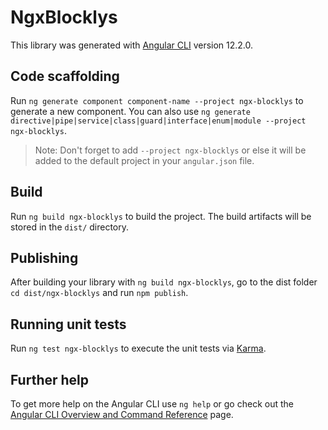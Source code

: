 # NgxBlocklys

This library was generated with [Angular CLI](https://github.com/angular/angular-cli) version 12.2.0.

## Code scaffolding

Run `ng generate component component-name --project ngx-blocklys` to generate a new component. You can also use `ng generate directive|pipe|service|class|guard|interface|enum|module --project ngx-blocklys`.
> Note: Don't forget to add `--project ngx-blocklys` or else it will be added to the default project in your `angular.json` file.

## Build

Run `ng build ngx-blocklys` to build the project. The build artifacts will be stored in the `dist/` directory.

## Publishing

After building your library with `ng build ngx-blocklys`, go to the dist folder `cd dist/ngx-blocklys` and run `npm publish`.

## Running unit tests

Run `ng test ngx-blocklys` to execute the unit tests via [Karma](https://karma-runner.github.io).

## Further help

To get more help on the Angular CLI use `ng help` or go check out the [Angular CLI Overview and Command Reference](https://angular.io/cli) page.
